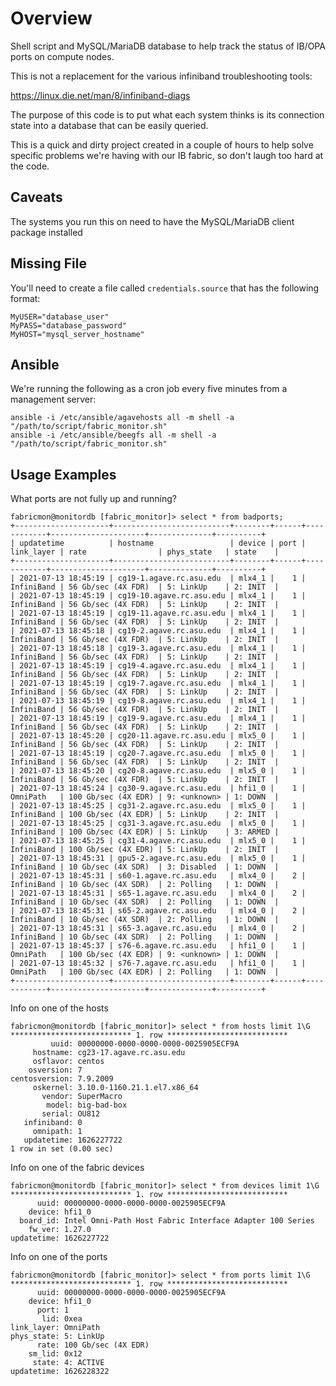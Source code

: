 # Overview
Shell script and MySQL/MariaDB database to help track the status of IB/OPA ports on compute nodes.

This is not a replacement for the various infiniband troubleshooting tools:

https://linux.die.net/man/8/infiniband-diags

The purpose of this code is to put what each system thinks is its connection state into a database that can be easily queried.

This is a quick and dirty project created in a couple of hours to help solve specific problems we're having with our IB fabric, so don't laugh too hard at the code.

## Caveats

The systems you run this on need to have the MySQL/MariaDB client package installed

## Missing File

You'll need to create a file called `credentials.source` that has the following format:

```
MyUSER="database_user"
MyPASS="database_password"
MyHOST="mysql_server_hostname"
```

## Ansible

We're running the following as a cron job every five minutes from a management server:

```
ansible -i /etc/ansible/agavehosts all -m shell -a "/path/to/script/fabric_monitor.sh"
ansible -i /etc/ansible/beegfs all -m shell -a "/path/to/script/fabric_monitor.sh"
```

## Usage Examples

What ports are not fully up and running?

```
fabricmon@monitordb [fabric_monitor]> select * from badports;
+---------------------+--------------------------+--------+------+------------+---------------------+--------------+----------+
| updatetime          | hostname                 | device | port | link_layer | rate                | phys_state   | state    |
+---------------------+--------------------------+--------+------+------------+---------------------+--------------+----------+
| 2021-07-13 18:45:19 | cg19-1.agave.rc.asu.edu  | mlx4_1 |    1 | InfiniBand | 56 Gb/sec (4X FDR)  | 5: LinkUp    | 2: INIT  |
| 2021-07-13 18:45:19 | cg19-10.agave.rc.asu.edu | mlx4_1 |    1 | InfiniBand | 56 Gb/sec (4X FDR)  | 5: LinkUp    | 2: INIT  |
| 2021-07-13 18:45:19 | cg19-11.agave.rc.asu.edu | mlx4_1 |    1 | InfiniBand | 56 Gb/sec (4X FDR)  | 5: LinkUp    | 2: INIT  |
| 2021-07-13 18:45:18 | cg19-2.agave.rc.asu.edu  | mlx4_1 |    1 | InfiniBand | 56 Gb/sec (4X FDR)  | 5: LinkUp    | 2: INIT  |
| 2021-07-13 18:45:18 | cg19-3.agave.rc.asu.edu  | mlx4_1 |    1 | InfiniBand | 56 Gb/sec (4X FDR)  | 5: LinkUp    | 2: INIT  |
| 2021-07-13 18:45:19 | cg19-4.agave.rc.asu.edu  | mlx4_1 |    1 | InfiniBand | 56 Gb/sec (4X FDR)  | 5: LinkUp    | 2: INIT  |
| 2021-07-13 18:45:19 | cg19-7.agave.rc.asu.edu  | mlx4_1 |    1 | InfiniBand | 56 Gb/sec (4X FDR)  | 5: LinkUp    | 2: INIT  |
| 2021-07-13 18:45:19 | cg19-8.agave.rc.asu.edu  | mlx4_1 |    1 | InfiniBand | 56 Gb/sec (4X FDR)  | 5: LinkUp    | 2: INIT  |
| 2021-07-13 18:45:19 | cg19-9.agave.rc.asu.edu  | mlx4_1 |    1 | InfiniBand | 56 Gb/sec (4X FDR)  | 5: LinkUp    | 2: INIT  |
| 2021-07-13 18:45:20 | cg20-11.agave.rc.asu.edu | mlx5_0 |    1 | InfiniBand | 56 Gb/sec (4X FDR)  | 5: LinkUp    | 2: INIT  |
| 2021-07-13 18:45:19 | cg20-7.agave.rc.asu.edu  | mlx5_0 |    1 | InfiniBand | 56 Gb/sec (4X FDR)  | 5: LinkUp    | 2: INIT  |
| 2021-07-13 18:45:20 | cg20-8.agave.rc.asu.edu  | mlx5_0 |    1 | InfiniBand | 56 Gb/sec (4X FDR)  | 5: LinkUp    | 2: INIT  |
| 2021-07-13 18:45:24 | cg30-9.agave.rc.asu.edu  | hfi1_0 |    1 | OmniPath   | 100 Gb/sec (4X EDR) | 9: <unknown> | 1: DOWN  |
| 2021-07-13 18:45:25 | cg31-2.agave.rc.asu.edu  | mlx5_0 |    1 | InfiniBand | 100 Gb/sec (4X EDR) | 5: LinkUp    | 2: INIT  |
| 2021-07-13 18:45:25 | cg31-3.agave.rc.asu.edu  | mlx5_0 |    1 | InfiniBand | 100 Gb/sec (4X EDR) | 5: LinkUp    | 3: ARMED |
| 2021-07-13 18:45:25 | cg31-4.agave.rc.asu.edu  | mlx5_0 |    1 | InfiniBand | 100 Gb/sec (4X EDR) | 5: LinkUp    | 2: INIT  |
| 2021-07-13 18:45:31 | gpu5-2.agave.rc.asu.edu  | mlx5_0 |    1 | InfiniBand | 10 Gb/sec (4X SDR)  | 3: Disabled  | 1: DOWN  |
| 2021-07-13 18:45:31 | s60-1.agave.rc.asu.edu   | mlx4_0 |    2 | InfiniBand | 10 Gb/sec (4X SDR)  | 2: Polling   | 1: DOWN  |
| 2021-07-13 18:45:31 | s65-1.agave.rc.asu.edu   | mlx4_0 |    2 | InfiniBand | 10 Gb/sec (4X SDR)  | 2: Polling   | 1: DOWN  |
| 2021-07-13 18:45:31 | s65-2.agave.rc.asu.edu   | mlx4_0 |    2 | InfiniBand | 10 Gb/sec (4X SDR)  | 2: Polling   | 1: DOWN  |
| 2021-07-13 18:45:31 | s65-3.agave.rc.asu.edu   | mlx4_0 |    2 | InfiniBand | 10 Gb/sec (4X SDR)  | 2: Polling   | 1: DOWN  |
| 2021-07-13 18:45:37 | s76-6.agave.rc.asu.edu   | hfi1_0 |    1 | OmniPath   | 100 Gb/sec (4X EDR) | 9: <unknown> | 1: DOWN  |
| 2021-07-13 18:45:32 | s76-7.agave.rc.asu.edu   | hfi1_0 |    1 | OmniPath   | 100 Gb/sec (4X EDR) | 2: Polling   | 1: DOWN  |
+---------------------+--------------------------+--------+------+------------+---------------------+--------------+----------+
```

Info on one of the hosts

```
fabricmon@monitordb [fabric_monitor]> select * from hosts limit 1\G
*************************** 1. row ***************************
         uuid: 00000000-0000-0000-0000-0025905ECF9A
     hostname: cg23-17.agave.rc.asu.edu
     osflavor: centos
    osversion: 7
centosversion: 7.9.2009
     oskernel: 3.10.0-1160.21.1.el7.x86_64
       vendor: SuperMacro
        model: big-bad-box
       serial: OU812
   infiniband: 0
     omnipath: 1
   updatetime: 1626227722
1 row in set (0.00 sec)
```

Info on one of the fabric devices

```
fabricmon@monitordb [fabric_monitor]> select * from devices limit 1\G
*************************** 1. row ***************************
      uuid: 00000000-0000-0000-0000-0025905ECF9A
    device: hfi1_0
  board_id: Intel Omni-Path Host Fabric Interface Adapter 100 Series
    fw_ver: 1.27.0
updatetime: 1626227722
```

Info on one of the ports
```
fabricmon@monitordb [fabric_monitor]> select * from ports limit 1\G
*************************** 1. row ***************************
      uuid: 00000000-0000-0000-0000-0025905ECF9A
    device: hfi1_0
      port: 1
       lid: 0xea
link_layer: OmniPath
phys_state: 5: LinkUp
      rate: 100 Gb/sec (4X EDR)
    sm_lid: 0x12
     state: 4: ACTIVE
updatetime: 1626228322
```
